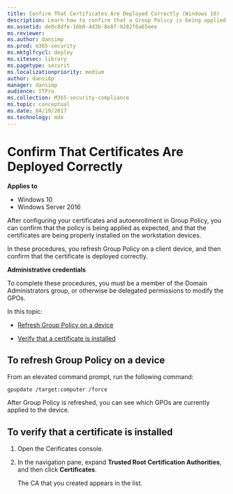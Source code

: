 ```yaml
---
title: Confirm That Certificates Are Deployed Correctly (Windows 10)
description: Learn how to confirm that a Group Policy is being applied as expected and that the certificates are being properly installed on the workstations.
ms.assetid: de0c8dfe-16b0-4d3b-8e8f-9282f6a65eee
ms.reviewer: 
ms.author: dansimp
ms.prod: m365-security
ms.mktglfcycl: deploy
ms.sitesec: library
ms.pagetype: securit
ms.localizationpriority: medium
author: dansimp
manager: dansimp
audience: ITPro
ms.collection: M365-security-compliance
ms.topic: conceptual
ms.date: 04/19/2017
ms.technology: mde
---
```


# Confirm That Certificates Are Deployed Correctly

**Applies to**
-   Windows 10
-   Windows Server 2016

After configuring your certificates and autoenrollment in Group Policy, you can confirm that the policy is being applied as expected, and that the certificates are being properly installed on the workstation devices.

In these procedures, you refresh Group Policy on a client device, and then confirm that the certificate is deployed correctly.

**Administrative credentials**

To complete these procedures, you must be a member of the Domain Administrators group, or otherwise be delegated permissions to modify the GPOs.

In this topic:

-   [Refresh Group Policy on a device](#to-refresh-group-policy-on-a-device)

-   [Verify that a certificate is installed](#to-verify-that-a-certificate-is-installed)

## To refresh Group Policy on a device

 From an elevated command prompt, run the following command:

``` syntax
gpupdate /target:computer /force
```

After Group Policy is refreshed, you can see which GPOs are currently applied to the device.

## To verify that a certificate is installed

1.  Open the Cerificates console.

2.  In the navigation pane, expand **Trusted Root Certification Authorities**, and then click **Certificates**.

    The CA that you created appears in the list.
